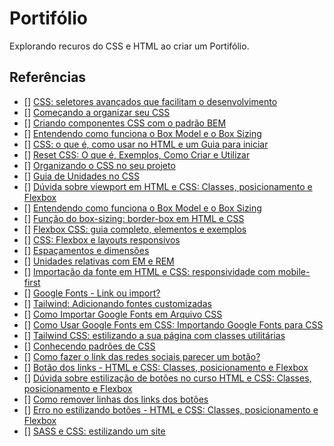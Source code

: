# Portifólio
Explorando recuros do CSS e HTML ao criar um Portifólio.

## Referências
- [] [CSS: seletores avançados que facilitam o desenvolvimento](https://www.alura.com.br/artigos/css-seletores-avancados-aplicacoes-web)
- [] [Começando a organizar seu CSS](https://www.alura.com.br/artigos/comecando-a-organizar-seu-css)
- [] [Criando componentes CSS com o padrão BEM](https://www.alura.com.br/artigos/criando-componentes-css-com-padrao-bem)
- [] [Entendendo como funciona o Box Model e o Box Sizing](https://www.alura.com.br/artigos/entendendo-como-funciona-box-model-e-o-box-sizing)
- [] [CSS: o que é, como usar no HTML e um Guia para iniciar](https://www.alura.com.br/artigos/css)
- [] [Reset CSS: O que é, Exemplos, Como Criar e Utilizar](https://www.alura.com.br/artigos/o-que-e-reset-css)
- [] [Organizando o CSS no seu projeto](https://www.alura.com.br/artigos/organizando-o-css-no-seu-projeto)
- [] [Guia de Unidades no CSS](https://www.alura.com.br/artigos/guia-de-unidades-no-css)
- [] [Dúvida sobre viewport em HTML e CSS: Classes, posicionamento e Flexbox](https://cursos.alura.com.br/forum/topico-duvida-viewport-271522)
- [] [Entendendo como funciona o Box Model e o Box Sizing](https://www.alura.com.br/artigos/entendendo-como-funciona-box-model-e-o-box-sizing)
- [] [Função do box-sizing: border-box em HTML e CSS](https://cursos.alura.com.br/forum/topico-qual-a-funcao-do-box-sizing-border-box-34779)
- [] [Flexbox CSS: guia completo, elementos e exemplos](https://www.alura.com.br/artigos/css-guia-do-flexbox)
- [] [CSS: Flexbox e layouts responsivos](https://www.alura.com.br/conteudo/css-flexbox-layouts-responsivos)
- [] [Espaçamentos e dimensões](https://www.alura.com.br/apostila-html-css-javascript/05CA-trabalhando-com-tamanhos-e-espacamento)
- [] [Unidades relativas com EM e REM](https://cursos.alura.com.br/forum/topico-duvida-importacao-da-fonte-281161)
- [] [Importação da fonte em HTML e CSS: responsividade com mobile-first](https://cursos.alura.com.br/forum/topico-duvida-importacao-da-fonte-281161)
- [] [Google Fonts - Link ou import?](https://cursos.alura.com.br/forum/topico-google-fonts-link-ou-import-130517)
- [] [Tailwind: Adicionando fontes customizadas](https://www.wikihow.com/Use-Google-Fonts-in-CSS)
- [] [Como Importar Google Fonts em Arquivo CSS](https://www.wikihow.com/Use-Google-Fonts-in-CSS)
- [] [Como Usar Google Fonts em CSS: Importando Google Fonts para CSS](https://www.wikihow.com/Use-Google-Fonts-in-CSS)
- [] [Tailwind CSS: estilizando a sua página com classes utilitárias](https://www.alura.com.br/conteudo/tailwind-css-estilizando-pagina-classes-utilitarias)
- [] [Conhecendo padrões de CSS](https://www.alura.com.br/apostila-html-css-javascript/10CA-treinando-display-e-nomenclatura-de-classes)
- [] [Como fazer o link das redes sociais parecer um botão?](https://cursos.alura.com.br/forum/topico-como-vamos-fazer-o-link-das-redes-sociais-parecer-um-botao-317242)
- [] [Botão dos links - HTML e CSS: Classes, posicionamento e Flexbox ](https://cursos.alura.com.br/forum/topico-botao-dos-links-309258)
- [] [Dúvida sobre estilização de botões no curso HTML e CSS: Classes, posicionamento e Flexbox](https://cursos.alura.com.br/forum/topico-duvida-duvida-301971)
- [] [Como remover linhas dos links dos botões](https://cursos.alura.com.br/forum/topico-linhas-dos-links-dos-botoes-continuam-aparecendo-282291)
- [] [Erro no estilizando botões - HTML e CSS: Classes, posicionamento e Flexbox](https://cursos.alura.com.br/forum/topico-bug-erro-no-estilizando-botoes-299755)
- [] [SASS e CSS: estilizando um site](https://www.alura.com.br/conteudo/sass-css-estilizando-site)